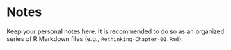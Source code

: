 Notes
================

Keep your personal notes here. It is recommended to do so as an
organized series of R Markdown files (e.g.,
`Rethinking-Chapter-01.Rmd`).
